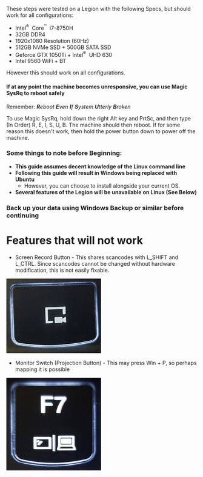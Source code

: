 These steps were tested on a Legion with the following Specs, but should work for all configurations:

* Intel<sup>&reg;</sup>&nbsp; Core<sup>&trade;</sup> &nbsp;i7-8750H
* 32GB DDR4
* 1920x1080 Resolution (60Hz)
* 512GB NVMe SSD + 500GB SATA SSD
* Geforce GTX 1050Ti + Intel<sup>&reg;</sup>&nbsp; UHD 630
* Intel 9560 WiFi + BT

However this should work on all configurations.

#### If at any point the machine becomes unresponsive, you can use Magic SysRq to reboot safely

Remember: *<b>R</b>eboot <b>E</b>ven <b>I</b>f <b>S</b>ystem <b>U</b>tterly <b>B</b>roken*

To use Magic SysRq, hold down the right Alt key and PrtSc, and then type (In Order) R, E, I, S, U, B. The machine should then reboot. If for some reason this doesn't work, then hold the power button down to power off the machine. 
 
### Some things to note before Beginning:

* __This guide assumes decent knowledge of the Linux command line__
* __Following this guide will result in Windows being replaced with Ubuntu__
  * However, you can choose to install alongside your current OS.
* __Several features of the Legion will be unavailable on Linux (See Below)__

### Back up your data using Windows Backup or similar before continuing

# Features that will not work

* Screen Record Button - This shares scancodes with L_SHIFT and L_CTRL. Since scancodes cannot be changed without hardware modification, this is not easily fixable. 

![Screen Record Button](../Images/ScreenRecordButton.jpg)

* Monitor Switch (Projection Button) - This may press Win + P, so perhaps mapping it is possible

![Monitor Switch Button](../Images/MonitorButton.jpg)
